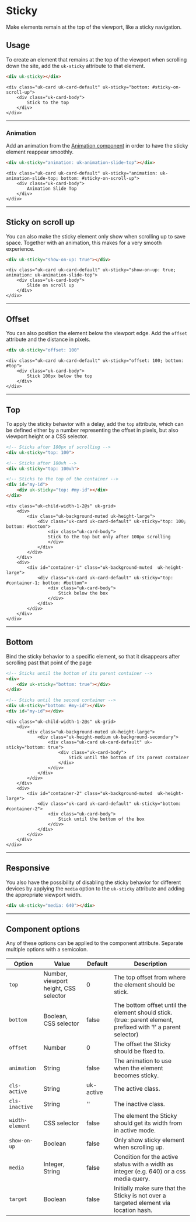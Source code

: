 # Sticky

<p class="uk-text-lead">Make elements remain at the top of the viewport, like a sticky navigation.</p>

## Usage

To create an element that remains at the top of the viewport when scrolling down the site, add the `uk-sticky` attribute to that element.

```html
<div uk-sticky></div>
```

```example
<div class="uk-card uk-card-default" uk-sticky="bottom: #sticky-on-scroll-up">
    <div class="uk-card-body">
        Stick to the top
    </div>
</div>
```

***

### Animation

Add an animation from the [Animation component](animation.md) in order to have the sticky element reappear smoothly.

```html
<div uk-sticky="animation: uk-animation-slide-top"></div>
```

```example
<div class="uk-card uk-card-default" uk-sticky="animation: uk-animation-slide-top; bottom: #sticky-on-scroll-up">
    <div class="uk-card-body">
        Animation Slide Top
    </div>
</div>
```

***

## Sticky on scroll up

You can also make the sticky element only show when scrolling up to save space. Together with an animation, this makes for a very smooth experience.

```html
<div uk-sticky="show-on-up: true"></div>
```

```example
<div class="uk-card uk-card-default" uk-sticky="show-on-up: true; animation: uk-animation-slide-top">
    <div class="uk-card-body">
        Slide on scroll up
    </div>
</div>
```

***

## Offset

You can also position the element below the viewport edge. Add the `offset` attribute and the distance in pixels.

```html
<div uk-sticky="offset: 100"
```

```example
<div class="uk-card uk-card-default" uk-sticky="offset: 100; bottom: #top">
    <div class="uk-card-body">
        Stick 100px below the top
    </div>
</div>
```

***

## Top

To apply the sticky behavior with a delay, add the `top` attribute, which can be defined either by a number representing the offset in pixels, but also viewport height or a CSS selector.

```html
<!-- Sticks after 100px of scrolling -->
<div uk-sticky="top: 100">

<!-- Sticks after 100vh -->
<div uk-sticky="top: 100vh">

<!-- Sticks to the top of the container -->
<div id="my-id">
    <div uk-sticky="top: #my-id"></div>
</div>
```

```example
<div class="uk-child-width-1-2@s" uk-grid>
    <div>
        <div class="uk-background-muted uk-height-large">
            <div class="uk-card uk-card-default" uk-sticky="top: 100; bottom: #bottom">
                <div class="uk-card-body">
                Stick to the top but only after 100px scrolling
                </div>
            </div>
        </div>
    </div>
    <div>
        <div id="container-1" class="uk-background-muted  uk-height-large">
            <div class="uk-card uk-card-default" uk-sticky="top: #container-1; bottom: #bottom">
                <div class="uk-card-body">
                    Stick below the box
                </div>
            </div>
        </div>
    </div>
</div>
```

***

## Bottom

Bind the sticky behavior to a specific element, so that it disappears after scrolling past that point of the page

```html
<!-- Sticks until the bottom of its parent container -->
<div>
    <div uk-sticky="bottom: true"></div>
</div>

<!-- Sticks until the second container -->
<div uk-sticky="bottom: #my-id"></div>
<div id="my-id"></div>
```

```example
<div class="uk-child-width-1-2@s" uk-grid>
    <div>
        <div class="uk-background-muted uk-height-large">
            <div class="uk-height-medium uk-background-secondary">
                <div class="uk-card uk-card-default" uk-sticky="bottom: true">
                    <div class="uk-card-body">
                        Stick until the bottom of its parent container
                    </div>
                </div>
            </div>
        </div>
    </div>
    <div>
        <div id="container-2" class="uk-background-muted  uk-height-large">
            <div class="uk-card uk-card-default" uk-sticky="bottom: #container-2">
                <div class="uk-card-body">
                    Stick until the bottom of the box
                </div>
            </div>
        </div>
    </div>
</div>
```

***

## Responsive

You also have the possibility of disabling the sticky behavior for different devices by applying the `media` option to the `uk-sticky` attribute and adding the appropriate viewport width.

```html
<div uk-sticky="media: 640"></div>
```

***

## Component options

Any of these options can be applied to the component attribute. Separate multiple options with a semicolon.

| Option          | Value                                 | Default   | Description                                                                                                   |
|-----------------|---------------------------------------|-----------|---------------------------------------------------------------------------------------------------------------|
| `top`           | Number, viewport height, CSS selector | 0         | The top offset from where the element should be stick.                                                        |
| `bottom `       | Boolean, CSS selector                 | false     | The bottom offset until the element should stick. (true: parent element, prefixed with '!' a parent selector) |
| `offset `       | Number                                | 0         | The offset the Sticky should be fixed to.                                                                     |
| `animation `    | String                                | false     | The animation to use when the element becomes sticky.                                                         |
| `cls-active`    | String                                | uk-active | The active class.                                                                                             |
| `cls-inactive`  | String                                | ''        | The inactive class.                                                                                           |
| `width-element` | CSS selector                          | false     | The element the Sticky should get its width from in active mode.                                              |
| `show-on-up`    | Boolean                               | false     | Only show sticky element when scrolling up.                                                                   |
| `media `        | Integer, String                       | false     | Condition for the active status with a width as integer (e.g. 640) or a css media query.                      |
| `target `       | Boolean                               | false     | Initially make sure that the Sticky is not over a targeted element via location hash.                         |
